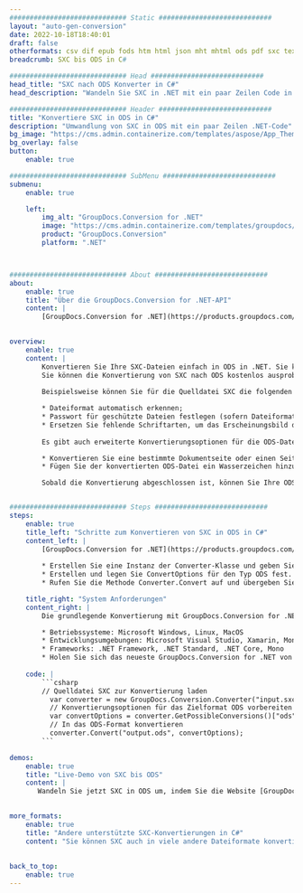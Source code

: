 ```yaml
---
############################# Static ############################
layout: "auto-gen-conversion"
date: 2022-10-18T18:40:01
draft: false
otherformats: csv dif epub fods htm html json mht mhtml ods pdf sxc tex tsv xlam xls xlsb xlsm xlsx xlt xltm xltx xml xps
breadcrumb: SXC bis ODS in C#

############################# Head ############################
head_title: "SXC nach ODS Konverter in C#"
head_description: "Wandeln Sie SXC in .NET mit ein paar Zeilen Code in ODS um. Verwenden Sie die GroupDocs Document Conversion API, um über 160 Dateiformate zu konvertieren."

############################# Header ############################
title: "Konvertiere SXC in ODS in C#"
description: "Umwandlung von SXC in ODS mit ein paar Zeilen .NET-Code"
bg_image: "https://cms.admin.containerize.com/templates/aspose/App_Themes/V3/images/bg/header1.png"
bg_overlay: false
button:
    enable: true

############################# SubMenu ############################
submenu:
    enable: true

    left:
        img_alt: "GroupDocs.Conversion for .NET"
        image: "https://cms.admin.containerize.com/templates/groupdocs/images/product-logos/90x90-noborder/groupdocs-conversion-net.png"
        product: "GroupDocs.Conversion"
        platform: ".NET"



############################# About ############################
about:
    enable: true
    title: "Über die GroupDocs.Conversion for .NET-API"
    content: |
        [GroupDocs.Conversion for .NET](https://products.groupdocs.com/conversion/net/) kann verwendet werden, um Microsoft Word, Excel, PowerPoint, PDF, Visio und andere Formate zu konvertieren. GroupDocs.Conversion ist eine eigenständige API, die sich für Backend- und interne Systeme eignet, bei denen eine hohe Leistung erforderlich ist. Es ist unabhängig von Software wie Microsoft oder Open Office.
    

overview:
    enable: true
    content: |
        Konvertieren Sie Ihre SXC-Dateien einfach in ODS in .NET. Sie können nur ein paar C#-Codezeilen auf jeder Plattform Ihrer Wahl verwenden, z. B. Windows, Linux, macOS.
        Sie können die Konvertierung von SXC nach ODS kostenlos ausprobieren und die Qualität der Konvertierungsergebnisse bewerten. Neben einfachen Dateikonvertierungsszenarien können Sie erweiterte Optionen zum Laden der Quelldatei SXC und zum Speichern des Ausgabeergebnisses ODS ausprobieren. 
        
        Beispielsweise können Sie für die Quelldatei SXC die folgenden Ladeoptionen verwenden:

        * Dateiformat automatisch erkennen;
        * Passwort für geschützte Dateien festlegen (sofern Dateiformat dies unterstützt);
        * Ersetzen Sie fehlende Schriftarten, um das Erscheinungsbild des Dokuments beizubehalten.
        
        Es gibt auch erweiterte Konvertierungsoptionen für die ODS-Datei:

        * Konvertieren Sie eine bestimmte Dokumentseite oder einen Seitenbereich;
        * Fügen Sie der konvertierten ODS-Datei ein Wasserzeichen hinzu und vieles mehr.

        Sobald die Konvertierung abgeschlossen ist, können Sie Ihre ODS-Datei im lokalen Dateipfad oder auf einem Speicher von Drittanbietern wie FTP, Amazon S3, Google Drive, Dropbox usw. speichern. Bitte beachten Sie, dass Sie SXC in ODS muss keine zusätzliche Software installiert werden - wie MS Office, Open Office, Adobe Acrobat Reader etc.


############################# Steps ############################
steps:
    enable: true
    title_left: "Schritte zum Konvertieren von SXC in ODS in C#"
    content_left: |
        [GroupDocs.Conversion for .NET](https://products.groupdocs.com/conversion/net/) erleichtert Entwicklern das Konvertieren einer SXC-Datei in ODS mit wenigen Codezeilen.
        
        * Erstellen Sie eine Instanz der Converter-Klasse und geben Sie die Datei SXC mit dem vollständigen Pfad an
        * Erstellen und legen Sie ConvertOptions für den Typ ODS fest.
        * Rufen Sie die Methode Converter.Convert auf und übergeben Sie den vollständigen Pfad und das Format (ODS) als Parameter

    title_right: "System Anforderungen"
    content_right: |
        Die grundlegende Konvertierung mit GroupDocs.Conversion for .NET kann in nur wenigen einfachen Schritten durchgeführt werden. Unsere APIs werden auf allen wichtigen Plattformen und Betriebssystemen unterstützt. Stellen Sie vor dem Ausführen des folgenden Codes sicher, dass die folgenden Voraussetzungen auf Ihrem System installiert sind.

        * Betriebssysteme: Microsoft Windows, Linux, MacOS
        * Entwicklungsumgebungen: Microsoft Visual Studio, Xamarin, MonoDevelop
        * Frameworks: .NET Framework, .NET Standard, .NET Core, Mono
        * Holen Sie sich das neueste GroupDocs.Conversion for .NET von [Nuget](https://www.nuget.org/packages/groupdocs.conversion)
         
    code: |
        ```csharp    
        // Quelldatei SXC zur Konvertierung laden
          var converter = new GroupDocs.Conversion.Converter("input.sxc");
          // Konvertierungsoptionen für das Zielformat ODS vorbereiten
          var convertOptions = converter.GetPossibleConversions()["ods"].ConvertOptions;
          // In das ODS-Format konvertieren
          converter.Convert("output.ods", convertOptions);
        ```

demos:
    enable: true
    title: "Live-Demo von SXC bis ODS"
    content: |
       Wandeln Sie jetzt SXC in ODS um, indem Sie die Website [GroupDocs.Conversion App](https://products.groupdocs.app/conversion/family) besuchen. Die Online-Demo hat die folgenden Vorteile
          

more_formats:
    enable: true
    title: "Andere unterstützte SXC-Konvertierungen in C#"
    content: "Sie können SXC auch in viele andere Dateiformate konvertieren. Bitte sehen Sie sich die Liste unten an."
       
       
back_to_top:
    enable: true
---
```

